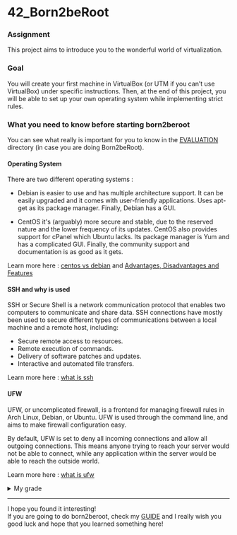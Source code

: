 # 42_Born2beRoot

<h3>Assignment</h3>

This project aims to introduce you to the wonderful world of virtualization.

<h3>Goal</h3>

You will create your first machine in VirtualBox (or UTM if you can’t use VirtualBox)
under specific instructions. Then, at the end of this project, you will be able to set up
your own operating system while implementing strict rules.

<h3>What you need to know before starting born2beroot</h3>

You can see what really is important for you to know in the <a href="https://github.com/rafaelcoias/42_Born2beRoot/tree/main/EVALUATION">EVALUATION</a> directory (in case you are doing Born2beRoot).

<h4>Operating System</h4> 

There are two different operating systems :

-  Debian is easier to use and has multiple architecture support. It can be easily upgraded and it comes with user-friendly applications. Uses apt-get as its package manager. Finally, Debian has a GUI.

-  CentOS it's (arguably) more secure and stable, due to the reserved nature and the lower frequency of its updates. CentOS also provides support for cPanel which Ubuntu lacks. Its package manager is Yum and has a complicated GUI. Finally, the community support and documentation is as good as it gets.

Learn more here : <a href="https://www.educba.com/centos-vs-debian/">centos vs debian</a> and <a href="https://1gbits.com/blog/debian-vs-centos/">Advantages, Disadvantages and Features</a>

<h4>SSH and why is used</h4>

SSH or Secure Shell is a network communication protocol that enables two computers to communicate and share data.
SSH connections have mostly been used to secure different types of communications between a local machine and a remote host, including:
  - Secure remote access to resources.
  - Remote execution of commands.
  - Delivery of software patches and updates.
  - Interactive and automated file transfers.

Learn more here : <a href="https://www.techtarget.com/searchsecurity/definition/Secure-Shell">what is ssh</a>

<h4>UFW</h4>

UFW, or uncomplicated firewall, is a frontend for managing firewall rules in Arch Linux, Debian, or Ubuntu. UFW is used through the command line, and aims to make firewall configuration easy.

By default, UFW is set to deny all incoming connections and allow all outgoing connections. This means anyone trying to reach your server would not be able to connect, while any application within the server would be able to reach the outside world.

Learn more here : <a href="https://www.linux.com/training-tutorials/introduction-uncomplicated-firewall-ufw/">what is ufw</a>

<details><summary>My grade</summary>
  
  ![image](https://user-images.githubusercontent.com/91686183/169927289-9e8dcfa1-7789-4b1d-a6fb-b9d1b8f90dce.png)
  
</details>

<hr>
I hope you found it interesting! <br>
If you are going to do born2beroot, check my <a href="https://github.com/rafaelcoias/42_Born2beRoot/tree/main/GUIDE">GUIDE</a> and I really wish you good luck and hope that you learned something here!
